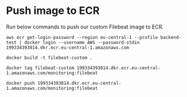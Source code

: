 # Push image to ECR
Run below commands to push our custom Filebeat image to ECR.
```
aws ecr get-login-password --region eu-central-1 --profile backend-test | docker login --username AWS --password-stdin 199334393814.dkr.ecr.eu-central-1.amazonaws.com
```

```
docker build -t filebeat-custom .
```

```
docker tag filebeat-custom 199334393814.dkr.ecr.eu-central-1.amazonaws.com/monitoring:filebeat
```

```
docker push 199334393814.dkr.ecr.eu-central-1.amazonaws.com/monitoring:filebeat
```